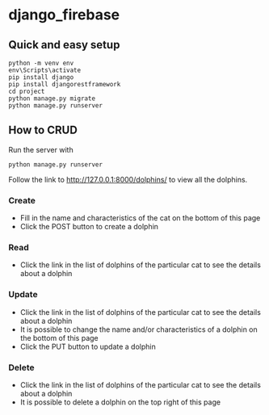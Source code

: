 # django_firebase

## Quick and easy setup

```
python -m venv env
env\Scripts\activate
pip install django
pip install djangorestframework
cd project
python manage.py migrate
python manage.py runserver
```

## How to CRUD

Run the server with
```
python manage.py runserver
```

Follow the link to http://127.0.0.1:8000/dolphins/ to view all the dolphins.

### Create
* Fill in the name and characteristics of the cat on the bottom of this page
* Click the POST button to create a dolphin

### Read
* Click the link in the list of dolphins of the particular cat to see the details about a dolphin

### Update
* Click the link in the list of dolphins of the particular cat to see the details about a dolphin
* It is possible to change the name and/or characteristics of a dolphin on the bottom of this page
* Click the PUT button to update a dolphin

### Delete
* Click the link in the list of dolphins of the particular cat to see the details about a dolphin
* It is possible to delete a dolphin on the top right of this page
